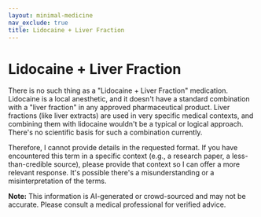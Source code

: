 ```yaml
---
layout: minimal-medicine
nav_exclude: true
title: Lidocaine + Liver Fraction
---
```


# Lidocaine + Liver Fraction

There is no such thing as a "Lidocaine + Liver Fraction" medication.  Lidocaine is a local anesthetic, and it doesn't have a standard combination with a "liver fraction" in any approved pharmaceutical product.  Liver fractions (like liver extracts) are used in very specific medical contexts, and combining them with lidocaine wouldn't be a typical or logical approach.  There's no scientific basis for such a combination currently.

Therefore, I cannot provide details in the requested format.  If you have encountered this term in a specific context (e.g., a research paper, a less-than-credible source), please provide that context so I can offer a more relevant response.  It's possible there's a misunderstanding or a misinterpretation of the terms.


**Note:** This information is AI-generated or crowd-sourced and may not be accurate. Please consult a medical professional for verified advice.